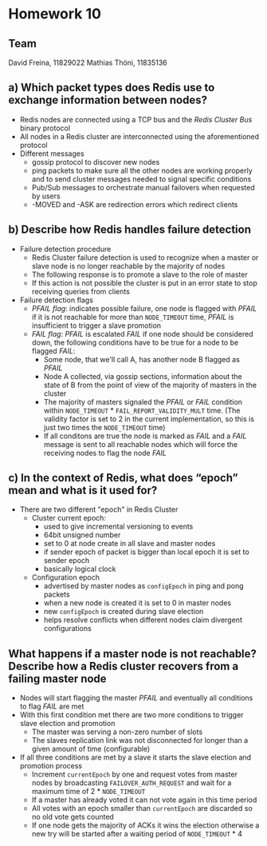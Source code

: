 # Homework 10

## Team

David Freina, 11829022
Mathias Thöni, 11835136
## a) Which packet types does Redis use to exchange information between nodes?

- Redis nodes are connected using a TCP bus and the *Redis Cluster Bus* binary protocol
- All nodes in a Redis cluster are interconnected using the aforementioned protocol
- Different messages
  - gossip protocol to discover new nodes
  - ping packets to make sure all the other nodes are working properly and to send cluster messages needed to signal specific conditions
  - Pub/Sub messages to orchestrate manual failovers when requested by users
  - -MOVED and -ASK are redirection errors which redirect clients

## b) Describe how Redis handles failure detection

- Failure detection procedure
  - Redis Cluster failure detection is used to recognize when a master or slave node is no longer reachable by the majority of nodes
  - The following response is to promote a slave to the role of master
  - If this action is not possible the cluster is put in an error state to stop receiving queries from clients
- Failure detection flags
  - *PFAIL flag*: indicates possible failure, one node is flagged with *PFAIL* if it is not reachable for more than ````NODE_TIMEOUT```` time, *PFAIL* is insufficient to trigger a slave promotion
  - *FAIL flag*: *PFAIL* is escalated *FAIL* if one node should be considered down, the following conditions have to be true for a node to be flagged *FAIL*:
    - Some node, that we'll call A, has another node B flagged as *PFAIL*
    - Node A collected, via gossip sections, information about the state of B from the point of view of the majority of masters in the cluster
    - The majority of masters signaled the *PFAIL* or *FAIL* condition within ````NODE_TIMEOUT```` * ````FAIL_REPORT_VALIDITY_MULT```` time. (The validity factor is set to 2 in the current implementation, so this is just two times the ````NODE_TIMEOUT```` time)
    - If all conditons are true the node is marked as *FAIL* and a *FAIL* message is sent to all reachable nodes which will force the receiving nodes to flag the node *FAIL*

## c) In the context of Redis, what does “epoch” mean and what is it used for?

- There are two different "epoch" in Redis Cluster
  - Cluster current epoch:
    - used to give incremental versioning to events
    - 64bit unsigned number
    - set to 0 at node create in all slave and master nodes
    - if sender epoch of packet is bigger than local epoch it is set to sender epoch
    - basically logical clock
  - Configuration epoch
    - advertised by master nodes as ````configEpoch```` in ping and pong packets
    - when a new node is created it is set to 0 in master nodes
    - new ````configEpoch```` is created during slave election
    - helps resolve conflicts when different nodes claim divergent configurations

## What happens if a master node is not reachable? Describe how a Redis cluster recovers from a failing master node

- Nodes will start flagging the master *PFAIL* and eventually all conditions to flag *FAIL* are met
- With this first condition met there are two more conditions to trigger slave election and promotion
  - The master was serving a non-zero number of slots
  - The slaves replication link was not disconnected for longer than a given amount of time (configurable)
- If all three conditions are met by a slave it starts the slave election and promotion process
  - Increment ````currentEpoch```` by one and request votes from master nodes by broadcasting ````FAILOVER_AUTH_REQUEST```` and wait for a maximum time of 2 * ````NODE_TIMEOUT````
  - If a master has already voted it can not vote again in this time period
  - All votes with an epoch smaller than ````currentEpoch```` are discarded so no old vote gets counted
  - If one node gets the majority of ACKs it wins the election otherwise a new try will be started after a waiting period of ````NODE_TIMEOUT```` * 4
